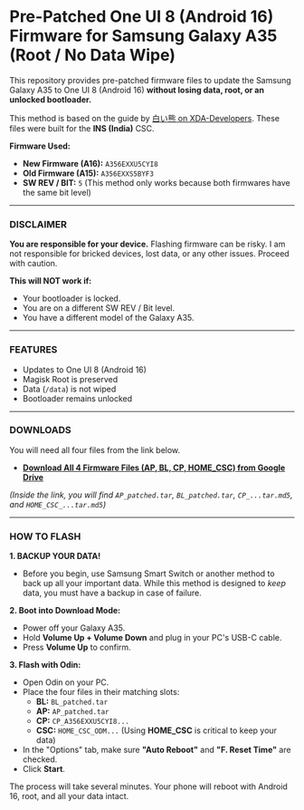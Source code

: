 # Pre-Patched One UI 8 (Android 16) Firmware for Samsung Galaxy A35 (Root / No Data Wipe)

This repository provides pre-patched firmware files to update the Samsung Galaxy A35 to One UI 8 (Android 16) **without losing data, root, or an unlocked bootloader.**

This method is based on the guide by [白い熊 on XDA-Developers](https://forum.xda-developers.com/t/how-to-guide-flash-one-ui-8-keeping-bootloader-unlock-root-not-wiping-data.4661817/). These files were built for the **INS (India)** CSC.

**Firmware Used:**
* **New Firmware (A16):** `A356EXXU5CYI8`
* **Old Firmware (A15):** `A356EXXS5BYF3`
* **SW REV / BIT:** `5` (This method only works because both firmwares have the same bit level)

---

### **DISCLAIMER**

**You are responsible for your device.** Flashing firmware can be risky. I am not responsible for bricked devices, lost data, or any other issues. Proceed with caution.

**This will NOT work if:**
* Your bootloader is locked.
* You are on a different SW REV / Bit level.
* You have a different model of the Galaxy A35.

---

### **FEATURES**

* Updates to One UI 8 (Android 16)
* Magisk Root is preserved
* Data (`/data`) is not wiped
* Bootloader remains unlocked

---

### **DOWNLOADS**

You will need all four files from the link below.

* **[Download All 4 Firmware Files (AP, BL, CP, HOME\_CSC) from Google Drive](https://drive.google.com/drive/folders/1L1mAaq82ohDNlf0pDq5ppVapz7pwgjs_?usp=sharing)**

*(Inside the link, you will find `AP_patched.tar`, `BL_patched.tar`, `CP_...tar.md5`, and `HOME_CSC_...tar.md5`)*

---

### **HOW TO FLASH**

**1. BACKUP YOUR DATA!**
* Before you begin, use Samsung Smart Switch or another method to back up all your important data. While this method is designed to *keep* data, you must have a backup in case of failure.

**2. Boot into Download Mode:**
* Power off your Galaxy A35.
* Hold **Volume Up + Volume Down** and plug in your PC's USB-C cable.
* Press **Volume Up** to confirm.

**3. Flash with Odin:**
* Open Odin on your PC.
* Place the four files in their matching slots:
    * **BL:** `BL_patched.tar`
    * **AP:** `AP_patched.tar`
    * **CP:** `CP_A356EXXU5CYI8...`
    * **CSC:** `HOME_CSC_ODM...` (Using **HOME\_CSC** is critical to keep your data)
* In the "Options" tab, make sure **"Auto Reboot"** and **"F. Reset Time"** are checked.
* Click **Start**.

The process will take several minutes. Your phone will reboot with Android 16, root, and all your data intact.
